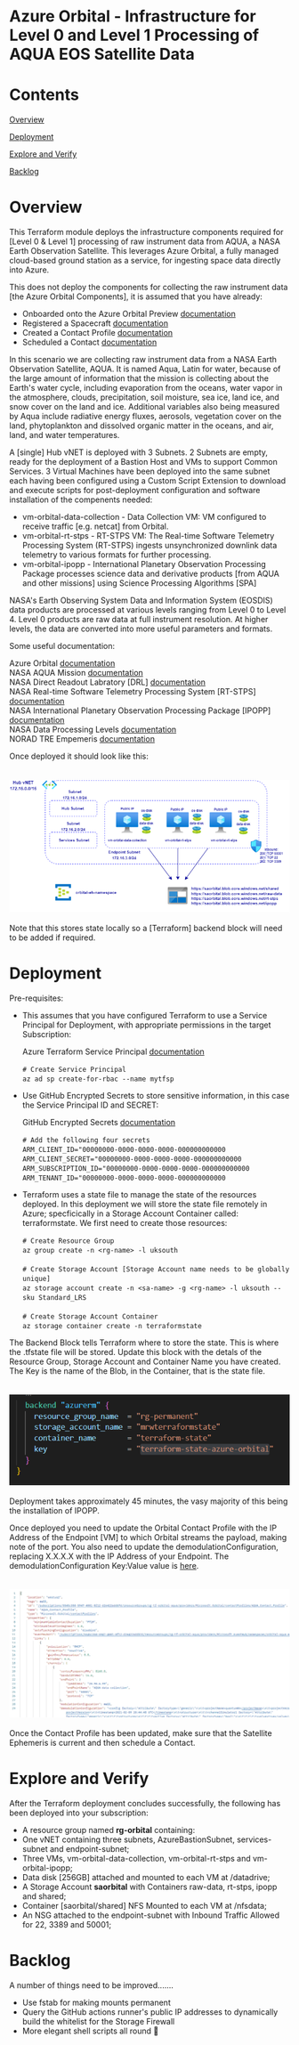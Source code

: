 # **Azure Orbital - Infrastructure for Level 0 and Level 1 Processing of AQUA EOS Satellite Data**

# Contents

[Overview](#overview)

[Deployment](#deployment)

[Explore and Verify](#ExploreandVerify)

[Backlog](#backlog)

# Overview

This Terraform module deploys the infrastructure components required for [Level 0 & Level 1] processing of raw instrument data from AQUA, a NASA Earth Observation Satellite. This leverages Azure Orbital, a fully managed cloud-based ground station as a service, for ingesting space data directly into Azure.

This does not deploy the components for collecting the raw instrument data [the Azure Orbital Components], it is assumed that you have already:

* Onboarded onto the Azure Orbital Preview [documentation](https://docs.microsoft.com/en-us/azure/orbital/orbital-preview)
* Registered a Spacecraft [documentation](https://docs.microsoft.com/en-us/azure/orbital/register-spacecraft)
* Created a Contact Profile [documentation](https://docs.microsoft.com/en-us/azure/orbital/contact-profile)
* Scheduled a Contact [documentation](https://docs.microsoft.com/en-us/azure/orbital/schedule-contact)

In this scenario we are collecting raw instrument data from a NASA Earth Observation Satellite, AQUA. It is named Aqua, Latin for water, because of the large amount of information that the mission is collecting about the Earth's water cycle, including evaporation from the oceans, water vapor in the atmosphere, clouds, precipitation, soil moisture, sea ice, land ice, and snow cover on the land and ice. Additional variables also being measured by Aqua include radiative energy fluxes, aerosols, vegetation cover on the land, phytoplankton and dissolved organic matter in the oceans, and air, land, and water temperatures.

A [single] Hub vNET is deployed with 3 Subnets. 2 Subnets are empty, ready for the deployment of a Bastion Host and VMs to support Common Services. 3 Virtual Machines have been deployed into the same subnet each having been configured using a Custom Script Extension to download and execute scripts for post-deployment configuration and software installation of the compenents needed:

* vm-orbital-data-collection - Data Collection VM: VM configured to receive traffic [e.g. netcat] from Orbital.
* vm-orbital-rt-stps - RT-STPS VM: The Real-time Software Telemetry Processing System (RT-STPS) ingests unsynchronized downlink data telemetry to various formats for further processing.
* vm-orbital-ipopp - International Planetary Observation Processing Package processes science data and derivative products [from AQUA and other missions] using Science Processing Algorithms [SPA]

NASA's Earth Observing System Data and Information System (EOSDIS) data products are processed at various levels ranging from Level 0 to Level 4. Level 0 products are raw data at full instrument resolution. At higher levels, the data are converted into more useful parameters and formats.

Some useful documentation:

Azure Orbital [documentation](https://docs.microsoft.com/en-us/azure/orbital/) <br>
NASA AQUA Mission [documentation](https://aqua.nasa.gov/) <br>
NASA Direct Readout Labratory [DRL] [documentation](https://directreadout.sci.gsfc.nasa.gov/) <br>
NASA Real-time Software Telemetry Processing System [RT-STPS] [documentation](https://directreadout.sci.gsfc.nasa.gov/?id=dspContent&cid=69) <br>
NASA International Planetary Observation Processing Package [IPOPP] [documentation](https://directreadout.sci.gsfc.nasa.gov/?id=dspContent&cid=68) <br>
NASA Data Processing Levels [documentation](https://www.earthdata.nasa.gov/engage/open-data-services-and-software/data-information-policy/data-levels#:~:text=Level%200%20products%20are%20raw,many%20have%20Level%204%20SDPs.) <br>
NORAD TRE Empemeris [documentation](https://aqua.nasa.gov/) <br>

Once deployed it should look like this: <br>
<br>
<br>
![image](images/azure_aqua_processing.png)
<br>
<br>
Note that this stores state locally so a [Terraform] backend block will need to be added if required.

# Deployment

Pre-requisites:

* This assumes that you have configured Terraform to use a Service Principal for Deployment, with appropriate permissions in the target Subscription:

  Azure Terraform Service Principal [documentation](https://registry.terraform.io/providers/hashicorp/azurerm/latest/docs/guides/service_principal_client_secret#configuring-the-service-principal-in-terraform) <br>

  `# Create Service Principal`<br>
  `az ad sp create-for-rbac --name mytfsp`

* Use GitHub Encrypted Secrets to store sensitive information, in this case the Service Principal ID and SECRET:

  GitHub Encrypted Secrets [documentation](https://docs.github.com/en/actions/security-guides/encrypted-secrets) <br>

  `# Add the following four secrets`<br>
  `ARM_CLIENT_ID="00000000-0000-0000-0000-000000000000`<br>
  `ARM_CLIENT_SECRET="00000000-0000-0000-0000-000000000000`<br>
  `ARM_SUBSCRIPTION_ID="00000000-0000-0000-0000-000000000000`<br>
  `ARM_TENANT_ID="00000000-0000-0000-0000-000000000000`<br>

* Terraform uses a state file to manage the state of the resources deployed. In this deployment we will store the state file remotely in Azure; specficically in a Storage Account Container called: terraformstate. We first need to create those resources:<br>

  `# Create Resource Group`<br>
  `az group create -n <rg-name> -l uksouth`<br>
  <br>
  `# Create Storage Account [Storage Account name needs to be globally unique]`<br>
  `az storage account create -n <sa-name> -g <rg-name> -l uksouth --sku Standard_LRS`<br>
  <br>
  `# Create Storage Account Container`<br>
  `az storage container create -n terraformstate`<br>

The Backend Block tells Terraform where to store the state. This is where the .tfstate file will be stored. Update this block with the detals of the Resource Group, Storage Account and Container Name you have created. The Key is the name of the Blob, in the Container, that is the state file.<br>
<br>
<br>
![image](images/backend_block.png)
<br>
<br>
Deployment takes approximately 45 minutes, the vasy majority of this being the installation of IPOPP.

Once deployed you need to update the Orbital Contact Profile with the IP Address of the Endpoint [VM] to which Orbital streams the payload, making note of the port. You also need to update the demodulationConfiguration, replacing X.X.X.X with the IP Address of your Endpoint. The demodulationConfiguration Key:Value value is [here](./json/demodulationConfiguration.txt).<br>
<br>
<br>
![image](images/azure_orbital_contact_profile.png)
<br>
<br>
Once the Contact Profile has been updated, make sure that the Satellite Ephemeris is current and then schedule a Contact.

# Explore and Verify

After the Terraform deployment concludes successfully, the following has been deployed into your subscription:

* A resource group named **rg-orbital** containing:
* One vNET containing three subnets, AzureBastionSubnet, services-subnet and endpoint-subnet;
* Three VMs, vm-orbital-data-collection, vm-orbital-rt-stps and vm-orbital-ipopp;
* Data disk [256GB] attached and mounted to each VM at /datadrive;
* A Storage Account **saorbital** with Containers raw-data, rt-stps, ipopp and shared;
* Container [saorbital/shared] NFS Mounted to each VM at /nfsdata;
* An NSG attached to the endpoint-subnet with Inbound Traffic Allowed for 22, 3389 and 50001;
# Backlog

A number of things need to be improved.......

* Use fstab for making mounts permanent
* Query the GitHub actions runner's public IP addresses to dynamically build the whitelist for the Storage Firewall
* More elegant shell scripts all round :see_no_evil: